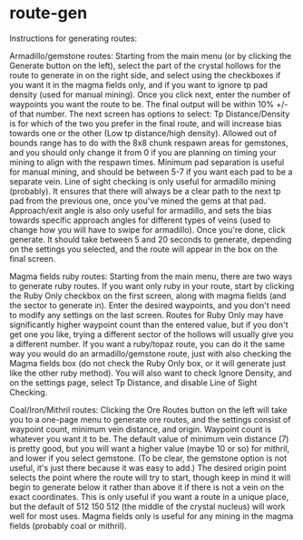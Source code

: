 # route-gen

Instructions for generating routes:

Armadillo/gemstone routes:
Starting from the main menu (or by clicking the Generate button on the left), select the part of the crystal hollows for the route to generate in on the right side, and select using the checkboxes if you want it in the magma fields only, and if you want to ignore tp pad density (used for manual mining). Once you click next, enter the number of waypoints you want the route to be. The final output will be within 10% +/- of that number. The next screen has options to select: Tp Distance/Density is for which of the two you prefer in the final route, and will increase bias towards one or the other (Low tp distance/high density). Allowed out of bounds range has to do with the 8x8 chunk respawn areas for gemstones, and you should only change it from 0 if you are planning on timing your mining to align with the respawn times. Minimum pad separation is useful for manual mining, and should be between 5-7 if you want each pad to be a separate vein. Line of sight checking is only useful for armadillo mining (probably). It ensures that there will always be a clear path to the next tp pad from the previous one, once you've mined the gems at that pad. Approach/exit angle is also only useful for armadillo, and sets the bias towards specific approach angles for different types of veins (used to change how you will have to swipe for armadillo). Once you're done, click generate. It should take between 5 and 20 seconds to generate, depending on the settings you selected, and the route will appear in the box on the final screen.

Magma fields ruby routes:
Starting from the main menu, there are two ways to generate ruby routes. If you want only ruby in your route, start by clicking the Ruby Only checkbox on the first screen, along with magma fields (and the sector to generate in). Enter the desired waypoints, and you don't need to modify any settings on the last screen. Routes for Ruby Only may have significantly higher waypoint count than the entered value, but if you don't get one you like, trying a different sector of the hollows will usually give you a different number. If you want a ruby/topaz route, you can do it the same way you would do an armadillo/gemstone route, just with also checking the Magma fields box (do not check the Ruby Only box, or it will generate just like the other ruby method). You will also want to check Ignore Density, and on the settings page, select Tp Distance, and disable Line of Sight Checking.

Coal/Iron/Mithril routes:
Clicking the Ore Routes button on the left will take you to a one-page menu to generate ore routes, and the settings consist of waypoint count, minimum vein distance, and origin. Waypoint count is whatever you want it to be. The default value of minimum vein distance (7) is pretty good, but you will want a higher value (maybe 10 or so) for mithril, and lower if you select gemstone. (To be clear, the gemstone option is not useful, it's just there because it was easy to add.) The desired origin point selects the point where the route will try to start, though keep in mind it will begin to generate below it rather than above it if there is not a vein on the exact coordinates. This is only useful if you want a route in a unique place, but the default of 512 150 512 (the middle of the crystal nucleus) will work well for most uses. Magma fields only is useful for any mining in the magma fields (probably coal or mithril).
